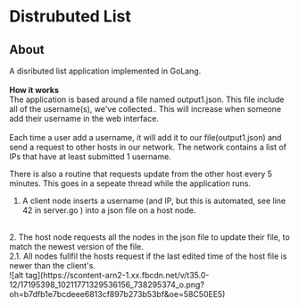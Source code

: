# Distrubuted List

## About
A disributed list application implemented in GoLang. 
<br><br>
<b> How it works </b> <br>
The application is based around a file named output1.json. This file include all of the username(s),
we've collected.. This will increase when someone add their username in the web interface.
<br><br> Each time a user add a username, it will add it to our file(output1.json) and send a request to
other hosts in our network. The network contains a list of IPs that have at least submitted 1 username. 
 
<p> There is also a routine that requests update from the other host every 5 minutes. This goes in a 
sepeate thread while the application runs. </p>


1. A client node inserts a username (and IP, but this is automated, 
<it> see line 42 in server.go </it>) into a json file on a host node. 
<br>
2. The host node requests all the nodes in the json file to update their file, 
to match the newest version of the file. 
<br>
2.1. All nodes fullfil the hosts request if the last edited time of the host file
 is newer than the client's.
<br>
![alt tag](https://scontent-arn2-1.xx.fbcdn.net/v/t35.0-12/17195398_10211771329536156_738295374_o.png?oh=b7dfb1e7bcdeee6813cf897b273b53bf&oe=58C50EE5)
